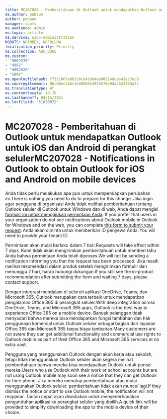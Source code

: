 ```yaml
---
title: MC207028 - Pemberitahuan di Outlook untuk mendapatkan Outlook untuk iOS dan Android di perangkat seluler
ms.author: pebaum
author: pebaum
manager: scotv
ms.audience: Admin
ms.topic: article
ms.service: o365-administration
ROBOTS: NOINDEX, NOFOLLOW
localization_priority: Priority
ms.collection: Adm_O365
ms.custom:
- "9002576"
- "4992"
- "9002628"
- "5047"
ms.openlocfilehash: f7321067edb3c0ce41dedaa00324dcae42ec7ec9
ms.sourcegitcommit: 8bc60ec34bc1e40685e3976576e04a2623f63a7c
ms.translationtype: HT
ms.contentlocale: id-ID
ms.lasthandoff: 04/15/2021
ms.locfileid: "51830072"
---
```

# <a name="mc207028---notifications-in-outlook-to-obtain-outlook-for-ios-and-android-on-mobile-devices"></a><span data-ttu-id="a5a66-102">MC207028 - Pemberitahuan di Outlook untuk mendapatkan Outlook untuk iOS dan Android di perangkat seluler</span><span class="sxs-lookup"><span data-stu-id="a5a66-102">MC207028 - Notifications in Outlook to obtain Outlook for iOS and Android on mobile devices</span></span>

<span data-ttu-id="a5a66-103">Anda tidak perlu melakukan apa pun untuk mempersiapkan perubahan ini.</span><span class="sxs-lookup"><span data-stu-id="a5a66-103">There is nothing you need to do to prepare for this change.</span></span> <span data-ttu-id="a5a66-104">Jika ingin agar pengguna di organisasi Anda tidak melihat pemberitahuan tentang Outlook seluler di Outlook untuk Windows dan di web, Anda dapat mengisi [formulir ini untuk mengajukan permintaan Anda](https://aka.ms/MC207028). </span><span class="sxs-lookup"><span data-stu-id="a5a66-104">If you prefer that users in your organization do not see notifications about Outlook mobile in Outlook for Windows and on the web, you can complete [this form to submit your request](https://aka.ms/MC207028).</span></span><span data-ttu-id="a5a66-105"> Anda akan diminta untuk memberikan ID penyewa Anda.</span><span class="sxs-lookup"><span data-stu-id="a5a66-105"> You will need to provide your tenant ID.</span></span> 

<span data-ttu-id="a5a66-106">Permintaan akan mulai berlaku dalam 7 hari.</span><span class="sxs-lookup"><span data-stu-id="a5a66-106">Requests will take effect within 7 days.</span></span> <span data-ttu-id="a5a66-107">Kami tidak akan mengirimkan pemberitahuan untuk memberi tahu Anda bahwa permintaan Anda telah diproses.</span><span class="sxs-lookup"><span data-stu-id="a5a66-107">We will not be sending a notification informing you that the request has been processed.</span></span> <span data-ttu-id="a5a66-108">Jika masih melihat rekomendasi dalam produk setelah mengirimkan formulir dan menunggu 7 hari, harap hubungi dukungan.</span><span class="sxs-lookup"><span data-stu-id="a5a66-108">If you still see the in-product recommendation after submitting the form and waiting 7 days, please contact support.</span></span>

<span data-ttu-id="a5a66-109">Dengan integrasi mendalam di seluruh aplikasi OneDrive, Teams, dan Microsoft 365, Outlook merupakan cara terbaik untuk mendapatkan pengalaman Office 365 di perangkat seluler.</span><span class="sxs-lookup"><span data-stu-id="a5a66-109">With deep integration across OneDrive, Teams, and Microsoft 365 apps, Outlook is the best way to experience Office 365 on a mobile device.</span></span> <span data-ttu-id="a5a66-110">Banyak pelanggan tidak menyadari bahwa mereka bisa mendapatkan fungsi tambahan dan hak penggunaan komersial untuk Outlook seluler sebagai bagian dari layanan Office 365 dan Microsoft 365 tanpa biaya tambahan.</span><span class="sxs-lookup"><span data-stu-id="a5a66-110">Many customers are not aware they can get additional functionality and commercial use rights to Outlook mobile as part of their Office 365 and Microsoft 365 services at no extra cost.</span></span>

<span data-ttu-id="a5a66-111">Pengguna yang menggunakan Outlook dengan akun kerja atau sekolah, tetapi tidak menggunakan Outlook seluler akan segera melihat pemberitahuan bahwa mereka bisa mendapatkan Outlook untuk ponsel mereka.</span><span class="sxs-lookup"><span data-stu-id="a5a66-111">Users who use Outlook with their work or school accounts but are not using Outlook mobile may soon see a notice that they can get Outlook for their phone.</span></span> <span data-ttu-id="a5a66-112">Jika mereka menutup pemberitahuan atau mulai menggunakan Outlook seluler, pemberitahuan tidak akan muncul lagi.</span><span class="sxs-lookup"><span data-stu-id="a5a66-112">If they dismiss the notice or start to use Outlook mobile, the notification will not reappear.</span></span> <span data-ttu-id="a5a66-113">Tautan cepat akan disediakan untuk menyederhanakan pengunduhan aplikasi ke perangkat seluler yang dipilih.</span><span class="sxs-lookup"><span data-stu-id="a5a66-113">A quick link will be provided to simplify downloading the app to the mobile device of their choice.</span></span>
